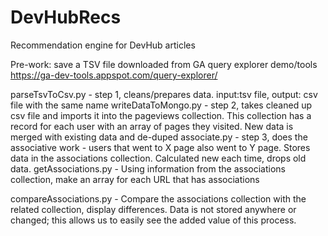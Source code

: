 # DevHubRecs
 Recommendation engine for DevHub articles

Pre-work: save a TSV file downloaded from GA query explorer demo/tools
             https://ga-dev-tools.appspot.com/query-explorer/


parseTsvToCsv.py - step 1, cleans/prepares data. input:tsv file, output: csv file with the same name
writeDataToMongo.py - step 2, takes cleaned up csv file and imports it into the pageviews collection.
                      This collection has a record for each user with an array of pages they visited.
                      New data is merged with existing data and de-duped
associate.py - step 3, does the associative work - users that went to X page also went to Y page. 
               Stores data in the associations collection. Calculated new each time, drops old data.
getAssociations.py - Using information from the associations collection, make an array for each URL that has associations


compareAssociations.py - Compare the associations collection with the related collection, display differences.
                         Data is not stored anywhere or changed; this allows us to easily see the added value
                         of this process.
